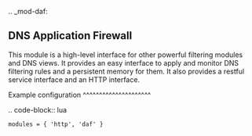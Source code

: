 .. _mod-daf:

DNS Application Firewall
------------------------

This module is a high-level interface for other powerful filtering modules and DNS views. It provides an easy interface to apply and monitor DNS filtering rules and a persistent memory for them. It also provides a restful service interface and an HTTP interface.

Example configuration
^^^^^^^^^^^^^^^^^^^^^

.. code-block:: lua

	modules = { 'http', 'daf' }
